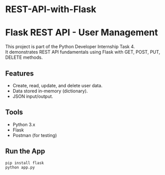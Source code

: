 # REST-API-with-Flask
# Flask REST API - User Management

This project is part of the Python Developer Internship Task 4.  
It demonstrates REST API fundamentals using Flask with GET, POST, PUT, DELETE methods.

## Features
- Create, read, update, and delete user data.
- Data stored in-memory (dictionary).
- JSON input/output.

## Tools
- Python 3.x
- Flask
- Postman (for testing)

## Run the App
```bash
pip install flask
python app.py
